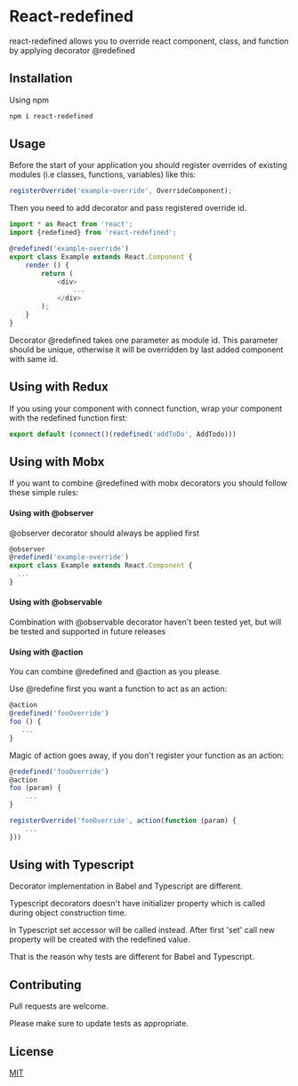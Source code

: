 # React-redefined

react-redefined allows you to override react component, class, and function by applying decorator
@redefined

## Installation

Using npm

```bash
npm i react-redefined
```

## Usage

Before the start of your application you should register overrides of existing modules (i.e classes, functions, variables) like this:
```javascript
registerOverride('example-override', OverrideComponent);
```
Then you need to add decorator and pass registered override id.

```javascript
import * as React from 'react';
import {redefined} from 'react-redefined';

@redefined('example-override')
export class Example extends React.Component {
    render () {
        return (
            <div>
                ...
            </div>
        );
    }
}
```
Decorator @redefined takes one parameter as module id. This parameter should be unique, otherwise it will be overridden by last added component with same id.

## Using with Redux
If you using your component with connect function, wrap your component with the redefined function first:
```javascript
export default (connect()(redefined('addToDo', AddTodo)))
```

## Using with Mobx
If you want to combine @redefined with mobx decorators you should follow these simple rules:

#### Using with @observer
@observer decorator should always be applied first
```javascript
@observer
@redefined('example-override')
export class Example extends React.Component {
  ...
}
```

#### Using with @observable
Combination with @observable decorator haven't been tested yet, but will be tested and supported in future releases 

#### Using with @action
You can combine @redefined and @action as you please. 

Use @redefine first you want a function to act as an action:

```javascript
@action
@redefined('fooOverride')
foo () {
   ...
}
```

Magic of action goes away, if you don't register your function as an action:

```javascript
@redefined('fooOverride') 
@action
foo (param) { 
    ...
}

registerOverride('fooOverride', action(function (param) {
    ...
}))
```

## Using with Typescript
Decorator implementation in Babel and Typescript are different.

Typescript decorators doesn't have initializer property which is called during object construction time.

In Typescript set accessor will be called instead. After first 'set' call new property will be created with the redefined value.

That is the reason why tests are different for Babel and Typescript.
 
## Contributing
Pull requests are welcome. 

Please make sure to update tests as appropriate.

## License
[MIT](https://choosealicense.com/licenses/mit/)
